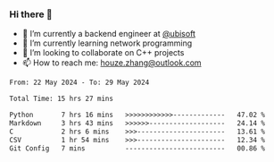 ### Hi there 👋
- 🔭 I’m currently a backend engineer at [@ubisoft](https://github.com/ubisoft)
- 🌱 I’m currently learning network programming
- 👯 I’m looking to collaborate on C++ projects
- 📫 How to reach me: houze.zhang@outlook.com

<!--START_SECTION:waka-->

```txt
From: 22 May 2024 - To: 29 May 2024

Total Time: 15 hrs 27 mins

Python       7 hrs 16 mins   >>>>>>>>>>>>-------------   47.02 %
Markdown     3 hrs 43 mins   >>>>>>-------------------   24.14 %
C            2 hrs 6 mins    >>>----------------------   13.61 %
CSV          1 hr 54 mins    >>>----------------------   12.34 %
Git Config   7 mins          -------------------------   00.86 %
```

<!--END_SECTION:waka-->
